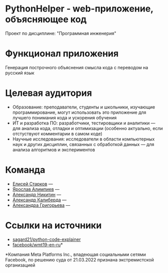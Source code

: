 # PythonHelper - web-приложение, объясняющее код
Проект по дисциплине: "Программная инженерия"
# Функционал приложения
Генерация построчного объяснения смысла кода с переводом на русский язык
# Целевая аудитория
* Образование: преподаватели, студенты и школьники, изучающие программирование, могут использовать это приложение для лучшего понимания кода и ускорения обучения
* ИТ и разработка ПО: разработчики, тестировщики и аналитики — для анализа кода, отладки и оптимизации (особенно актуально, если отстуствуют комментарии в самом коде)
* Научные исследования: исследователи в области компьютерных наук и других дисциплин, связанных с обработкой данных — для анализа алгоритмов и экспериментов
# Команда
* [Елисей Старков](https://github.com/Ashen-Elish) — 
* [Ярослав Алимпиев](https://github.com/Arimaro) — 
* [Александр Никитин](https://github.com/AleksNikitin24) — 
* [Александр Калиберда](https://github.com/computer-gibs) — 
* [Александра Григорьева](https://github.com/grigorieva0) — 
# Ссылки на источники
* [sagard21/python-code-explainer](https://huggingface.co/sagard21/python-code-explainer)
* [facebook/wmt19-en-ru](https://huggingface.co/facebook/wmt19-en-ru)*

*Компания Meta Platforms Inc., владеющая социальными сетями Facebook, по решению суда от 21.03.2022 признана экстремистской организацией
